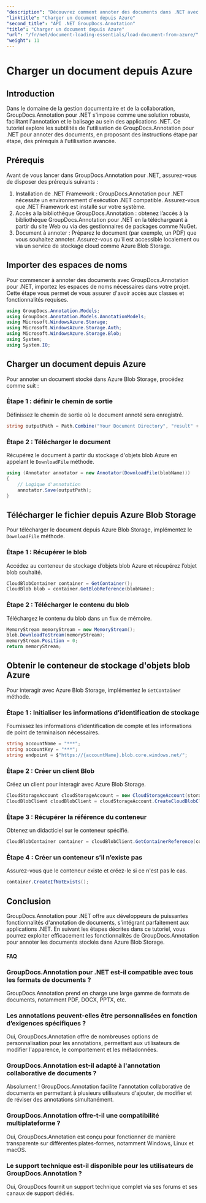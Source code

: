 ```yaml
---
"description": "Découvrez comment annoter des documents dans .NET avec GroupDocs.Annotation. Tutoriel étape par étape pour une intégration transparente avec Azure Blob Storage."
"linktitle": "Charger un document depuis Azure"
"second_title": "API .NET GroupDocs.Annotation"
"title": "Charger un document depuis Azure"
"url": "/fr/net/document-loading-essentials/load-document-from-azure/"
"weight": 11
---
```


# Charger un document depuis Azure

## Introduction
Dans le domaine de la gestion documentaire et de la collaboration, GroupDocs.Annotation pour .NET s'impose comme une solution robuste, facilitant l'annotation et le balisage au sein des applications .NET. Ce tutoriel explore les subtilités de l'utilisation de GroupDocs.Annotation pour .NET pour annoter des documents, en proposant des instructions étape par étape, des prérequis à l'utilisation avancée.
## Prérequis
Avant de vous lancer dans GroupDocs.Annotation pour .NET, assurez-vous de disposer des prérequis suivants :
1. Installation de .NET Framework : GroupDocs.Annotation pour .NET nécessite un environnement d'exécution .NET compatible. Assurez-vous que .NET Framework est installé sur votre système.
2. Accès à la bibliothèque GroupDocs.Annotation : obtenez l’accès à la bibliothèque GroupDocs.Annotation pour .NET en la téléchargeant à partir du site Web ou via des gestionnaires de packages comme NuGet.
3. Document à annoter : Préparez le document (par exemple, un PDF) que vous souhaitez annoter. Assurez-vous qu'il est accessible localement ou via un service de stockage cloud comme Azure Blob Storage.

## Importer des espaces de noms
Pour commencer à annoter des documents avec GroupDocs.Annotation pour .NET, importez les espaces de noms nécessaires dans votre projet. Cette étape vous permet de vous assurer d'avoir accès aux classes et fonctionnalités requises.
```csharp
using GroupDocs.Annotation.Models;
using GroupDocs.Annotation.Models.AnnotationModels;
using Microsoft.WindowsAzure.Storage;
using Microsoft.WindowsAzure.Storage.Auth;
using Microsoft.WindowsAzure.Storage.Blob;
using System;
using System.IO;
```

## Charger un document depuis Azure
Pour annoter un document stocké dans Azure Blob Storage, procédez comme suit :
### Étape 1 : définir le chemin de sortie
Définissez le chemin de sortie où le document annoté sera enregistré.
```csharp
string outputPath = Path.Combine("Your Document Directory", "result" + Path.GetExtension("input.pdf"));
```
### Étape 2 : Télécharger le document
Récupérez le document à partir du stockage d'objets blob Azure en appelant le `DownloadFile` méthode.
```csharp
using (Annotator annotator = new Annotator(DownloadFile(blobName)))
{
    // Logique d'annotation
    annotator.Save(outputPath);
}
```
## Télécharger le fichier depuis Azure Blob Storage
Pour télécharger le document depuis Azure Blob Storage, implémentez le `DownloadFile` méthode.
### Étape 1 : Récupérer le blob
Accédez au conteneur de stockage d’objets blob Azure et récupérez l’objet blob souhaité.
```csharp
CloudBlobContainer container = GetContainer();
CloudBlob blob = container.GetBlobReference(blobName);
```
### Étape 2 : Télécharger le contenu du blob
Téléchargez le contenu du blob dans un flux de mémoire.
```csharp
MemoryStream memoryStream = new MemoryStream();
blob.DownloadToStream(memoryStream);
memoryStream.Position = 0;
return memoryStream;
```
## Obtenir le conteneur de stockage d'objets blob Azure
Pour interagir avec Azure Blob Storage, implémentez le `GetContainer` méthode.
### Étape 1 : Initialiser les informations d’identification de stockage
Fournissez les informations d’identification de compte et les informations de point de terminaison nécessaires.
```csharp
string accountName = "***";
string accountKey = "***";
string endpoint = $"https://{accountName}.blob.core.windows.net/";
```
### Étape 2 : Créer un client Blob
Créez un client pour interagir avec Azure Blob Storage.
```csharp
CloudStorageAccount cloudStorageAccount = new CloudStorageAccount(storageCredentials, new Uri(endpoint), null, null, null);
CloudBlobClient cloudBlobClient = cloudStorageAccount.CreateCloudBlobClient();
```
### Étape 3 : Récupérer la référence du conteneur
Obtenez un didacticiel sur le conteneur spécifié.
```csharp
CloudBlobContainer container = cloudBlobClient.GetContainerReference(containerName);
```
### Étape 4 : Créer un conteneur s’il n’existe pas
Assurez-vous que le conteneur existe et créez-le si ce n'est pas le cas.
```csharp
container.CreateIfNotExists();
```

## Conclusion
GroupDocs.Annotation pour .NET offre aux développeurs de puissantes fonctionnalités d'annotation de documents, s'intégrant parfaitement aux applications .NET. En suivant les étapes décrites dans ce tutoriel, vous pourrez exploiter efficacement les fonctionnalités de GroupDocs.Annotation pour annoter les documents stockés dans Azure Blob Storage.
#### FAQ
### GroupDocs.Annotation pour .NET est-il compatible avec tous les formats de documents ?
GroupDocs.Annotation prend en charge une large gamme de formats de documents, notamment PDF, DOCX, PPTX, etc.
### Les annotations peuvent-elles être personnalisées en fonction d’exigences spécifiques ?
Oui, GroupDocs.Annotation offre de nombreuses options de personnalisation pour les annotations, permettant aux utilisateurs de modifier l'apparence, le comportement et les métadonnées.
### GroupDocs.Annotation est-il adapté à l'annotation collaborative de documents ?
Absolument ! GroupDocs.Annotation facilite l'annotation collaborative de documents en permettant à plusieurs utilisateurs d'ajouter, de modifier et de réviser des annotations simultanément.
### GroupDocs.Annotation offre-t-il une compatibilité multiplateforme ?
Oui, GroupDocs.Annotation est conçu pour fonctionner de manière transparente sur différentes plates-formes, notamment Windows, Linux et macOS.
### Le support technique est-il disponible pour les utilisateurs de GroupDocs.Annotation ?
Oui, GroupDocs fournit un support technique complet via ses forums et ses canaux de support dédiés.